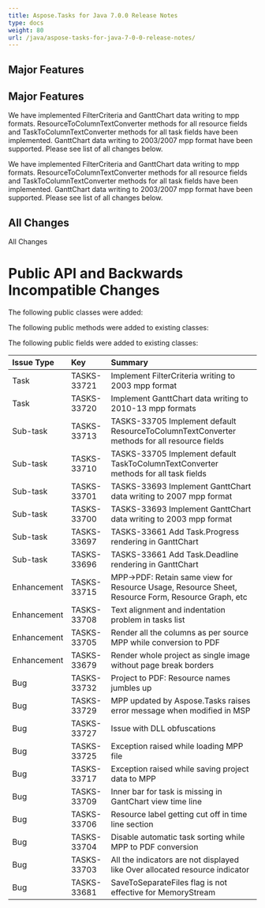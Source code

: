```yaml
---
title: Aspose.Tasks for Java 7.0.0 Release Notes
type: docs
weight: 80
url: /java/aspose-tasks-for-java-7-0-0-release-notes/
---
```


## **Major Features**
## **Major Features**
We have implemented FilterCriteria and GanttChart data writing to mpp
formats. ResourceToColumnTextConverter methods for all resource 
fields and TaskToColumnTextConverter methods for all task fields have 
been implemented. GanttChart data writing to 2003/2007 mpp format have 
been supported. Please see list of all changes below. 

We have implemented FilterCriteria and GanttChart data writing to mpp
formats. ResourceToColumnTextConverter methods for all resource 
fields and TaskToColumnTextConverter methods for all task fields have 
been implemented. GanttChart data writing to 2003/2007 mpp format have 
been supported. Please see list of all changes below.
## **All Changes**
All Changes
# **Public API and Backwards Incompatible Changes**
The following public classes were added:

The following public methods were added to existing classes:

The following public fields were added to existing classes:

|**Issue Type** |**Key** |**Summary** |
| :- | :- | :- |
|Task |TASKS-33721 |Implement FilterCriteria writing to 2003 mpp format |
|Task |TASKS-33720 |Implement GanttChart data writing to 2010-13 mpp formats |
|Sub-task |TASKS-33713 |TASKS-33705 Implement default ResourceToColumnTextConverter methods for all resource fields |
|Sub-task |TASKS-33710 |TASKS-33705 Implement default TaskToColumnTextConverter methods for all task fields |
|Sub-task |TASKS-33701 |TASKS-33693 Implement GanttChart data writing to 2007 mpp format |
|Sub-task |TASKS-33700 |TASKS-33693 Implement GanttChart data writing to 2003 mpp format |
|Sub-task |TASKS-33697 |TASKS-33661 Add Task.Progress rendering in GanttChart |
|Sub-task |TASKS-33696 |TASKS-33661 Add Task.Deadline rendering in GanttChart |
|Enhancement |TASKS-33715 |MPP->PDF: Retain same view for Resource Usage, Resource Sheet, Resource Form, Resource Graph, etc |
|Enhancement |TASKS-33708 |Text alignment and indentation problem in tasks list |
|Enhancement |TASKS-33705 |Render all the columns as per source MPP while conversion to PDF |
|Enhancement |TASKS-33679 |Render whole project as single image without page break borders |
|Bug |TASKS-33732 |Project to PDF: Resource names jumbles up |
|Bug |TASKS-33729 |MPP updated by Aspose.Tasks raises error message when modified in MSP |
|Bug |TASKS-33727 |Issue with DLL obfuscations |
|Bug |TASKS-33725 |Exception raised while loading MPP file |
|Bug |TASKS-33717 |Exception raised while saving project data to MPP |
|Bug |TASKS-33709 |Inner bar for task is missing in GantChart view time line |
|Bug |TASKS-33706 |Resource label getting cut off in time line section |
|Bug |TASKS-33704 |Disable automatic task sorting while MPP to PDF conversion |
|Bug |TASKS-33703 |All the indicators are not displayed like Over allocated resource indicator |
|Bug |TASKS-33681 |SaveToSeparateFiles flag is not effective for MemoryStream |

